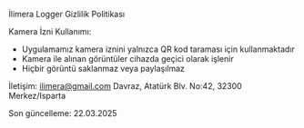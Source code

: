 İlimera Logger Gizlilik Politikası

Kamera İzni Kullanımı:
- Uygulamamız kamera iznini yalnızca QR kod taraması için kullanmaktadır
- Kamera ile alınan görüntüler cihazda geçici olarak işlenir
- Hiçbir görüntü saklanmaz veya paylaşılmaz

İletişim:
ilimera@gmail.com
Davraz, Atatürk Blv. No:42, 32300 Merkez/Isparta

Son güncelleme: 22.03.2025
